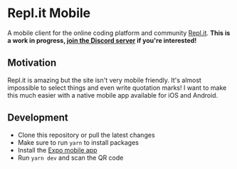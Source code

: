 # Repl.it Mobile

A mobile client for the online coding platform and community [Repl.it](https://repl.it/). **This is a work in progress, [join the Discord server](https://discord.gg/sVxJJZA) if you're interested!**

## Motivation

Repl.it is amazing but the site isn't very mobile friendly. It's almost impossible to select things and even write quotation marks! I want to make this much easier with a native mobile app available for iOS and Android.

## Development

- Clone this repository or pull the latest changes
- Make sure to run `yarn` to install packages
- Install the [Expo mobile app](https://expo.io/tools#client)
- Run `yarn dev` and scan the QR code